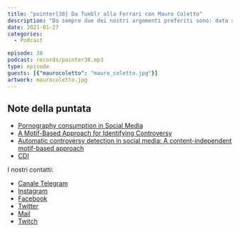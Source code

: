 ```yaml
---
title: "pointer[38] Da Tumblr alla Ferrari con Mauro Coletto"
description: "Da sempre due dei nostri argomenti preferiti sono: data science e machine learning, non potevamo quindi non invitare Mauro Coletto, business intelligence presso Ferrari. Con Mauro abbiamo parlato del suo percorso universitario, dell’importanza dell’interdisciplinarità e del dottorato, che lo ha portato a Tumblr a fare ricerca sul porno nei social network. Abbiamo infine parlato del ruolo del data scientist, del futuro della data science e del suo ruolo in Ferrari. Qual è la vostra visione della data science nei prossimi anni?"
date: 2021-01-27
categories:
  - Podcast

episode: 38
podcast: records/pointer38.mp3
type: episode
guests: [{"maurocoletto": "mauro_coletto.jpg"}]
artwork: maurocoletto.jpg
---
```


## Note della puntata

<!-- wp:list -->
<ul><li><a href="https://arxiv.org/abs/1612.08157">Pornography consumption in Social Media</a></li><li><a href="https://ojs.aaai.org/index.php/ICWSM/article/view/14949">A Motif-Based Approach for Identifying Controversy</a></li><li><a href="https://www.semanticscholar.org/paper/Automatic-controversy-detection-in-social-media%3A-A-Coletto-Garimella/7d3586850ab8059eb75437996bbe23b6ff60b356">Automatic controversy detection in social media: A content-independent motif-based approach</a></li><li><a href="https://cdi.eu/it/">CDI</a></li></ul>
<!-- /wp:list -->

I nostri contatti:

- [Canale Telegram](https://t.me/PointerPodcast)
- [Instagram](https://www.instagram.com/pointerpodcast/)
- [Facebook](https://www.facebook.com/pointerPodcast/)
- [Twitter](https://twitter.com/PointerPodcast)
- [Mail](info@pointerpodcast.it)
- [Twitch](https://www.twitch.tv/pointerpodcast)

